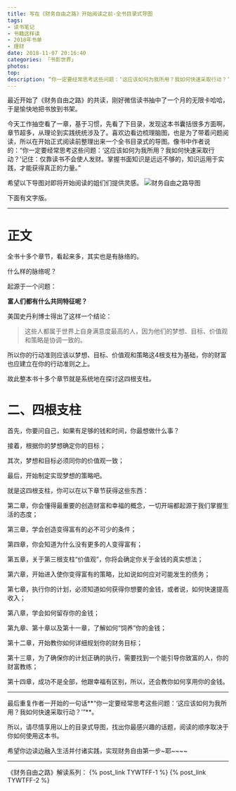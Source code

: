 ```yaml
---
title: 写在《财务自由之路》开始阅读之前-全书目录式导图
tags:
- 读书笔记
- 书籍这样读
- 2018年书单
- 理财
date: 2018-11-07 20:16:40
categories: 「书影世界」
photos:
top:
description: “你一定要经常思考这些问题：‘这应该如何为我所用？我如何快速采取行动？’记住：仅靠读书不会使人发财。掌握书面知识是远远不够的，知识运用于实践，才能获得真正的力量。”所以，在看《财务自由之路》之前，做了个导图，指引自己在阅读过程中边找问题边实践。
---
```

最近开始了《财务自由之路》的共读，刚好微信读书抽中了一个月的无限卡哈哈，于是愉快地把书放到书架。

今天工作抽空看了一章，基于习惯，先看了下目录，发现这本书囊括很多方面啊，章节超多，从理论到实践统统涉及了。喜欢边看边梳理脑图，也是为了带着问题阅读，所以在开始正式阅读前整理出来一个全书目录式的导图。像书中作者说的：“你一定要经常思考这些问题：‘这应该如何为我所用？我如何快速采取行动？’记住：仅靠读书不会使人发财。掌握书面知识是远远不够的，知识运用于实践，才能获得真正的力量。”

希望以下导图对即将开始阅读的姐们们提供灵感。
![财务自由之路导图](脑图.jpg)

下面有文字版。

---

# 正文

全书十多个章节，看起来多，其实也是有脉络的。

什么样的脉络呢？

起源于一个问题：

**富人们都有什么共同特征呢？**

美国史丹利博士得出了这样一个结论：

>这些人都属于世界上自身满意度最高的人，因为他们的梦想、目标、价值观和策略是协调一致的。

所以你的行动准则应该以梦想、目标、价值观和策略这4根支柱为基础，你的财富也应建立在你的行动准则之上。

故此整本书十多个章节就是系统地在探讨这四根支柱。

# 二、四根支柱

首先，你要问自己，如果有足够的钱和时间，你最想做什么事？

接着，根据你的梦想确定你的目标；

其次，梦想和目标必须同你的价值观一致；

最后，开始制定实现梦想的策略吧。

就是这四根支柱，你可以在以下章节获得这些东西：

第二章，你会懂得最重要的创造财富和幸福的概念，一切开端都起源于我们掌握生活的态度；

第三章，学会创造变得富有的必不可少的条件；

第四章，你会知道为什么没有更多的人变得富有；

第五章，关于第三根支柱“价值观”，你将会确定你关于金钱的真实想法；

第六章，开始进入使你变得富有的策略，比如说如何应对可能发生的债务；

第七章，执行你的计划，必须知道如何获得你想要的金钱，或者说，如何快速提高收入；

第八章，学会如何留存你的金钱；

第九章、第十章以及第十一章，了解如何“饲养”你的金钱；

第十二章，开始教你如何详细规划你的财务目标；

第十三章，为了确保你的计划正确的执行，需要找到一个能引导你致富的人，你的财富教练；

第十四章，成功不是全部，他跟幸福有区别，所以，还会教你如何享用你的金钱。

---
最后重复作者一开始的一句话**“你一定要经常思考这些问题：‘这应该如何为我所用？我如何快速采取行动？’”**。

所以，请尽情享用以上的目录式导图，找出你最感兴趣的话题，阅读的顺序取决于你如何使用这本书。

希望你边读边融入生活并付诸实践，实现财务自由第一步~耶~~~~

---
《财务自由之路》解读系列：
{% post_link TYWTFF-1 %}
{% post_link TYWTFF-2 %}
